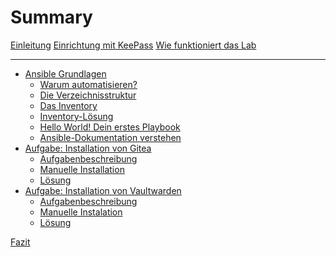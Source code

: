 # Summary

[Einleitung](./Einleitung.md)
[Einrichtung mit KeePass](./KeePass.md)
[Wie funktioniert das Lab](./Lab_Grundlagen.md)

---

- [Ansible Grundlagen](Grundlagen/Intro.md)
    - [Warum automatisieren?](Grundlagen/Warum%20automatisieren.md)
    - [Die Verzeichnisstruktur](Grundlagen/Verzeichnisstruktur.md)
    - [Das Inventory](Grundlagen/Inventory.md)
    - [Inventory-Lösung](Grundlagen/Inventory%20Lösung.md)
    - [Hello World! Dein erstes Playbook](Grundlagen/Hello%20World.md)
    - [Ansible-Dokumentation verstehen]()
- [Aufgabe: Installation von Gitea](./Gitea/Intro.md)
    - [Aufgabenbeschreibung](./Gitea/Aufgabenbeschreibung.md)
    - [Manuelle Installation](./Gitea/Manuelle%20Installation.md)
    - [Lösung](./Gitea/Lösung.md)
- [Aufgabe: Installation von Vaultwarden](./Vaultwarden/Intro.md)
    - [Aufgabenbeschreibung](./Vaultwarden/Aufgabenbeschreibung.md)
    - [Manuelle Instalation](./Vaultwarden/Manuelle%20Installation.md)
    - [Lösung](./Vaultwarden/Lösung.md)

[Fazit]()